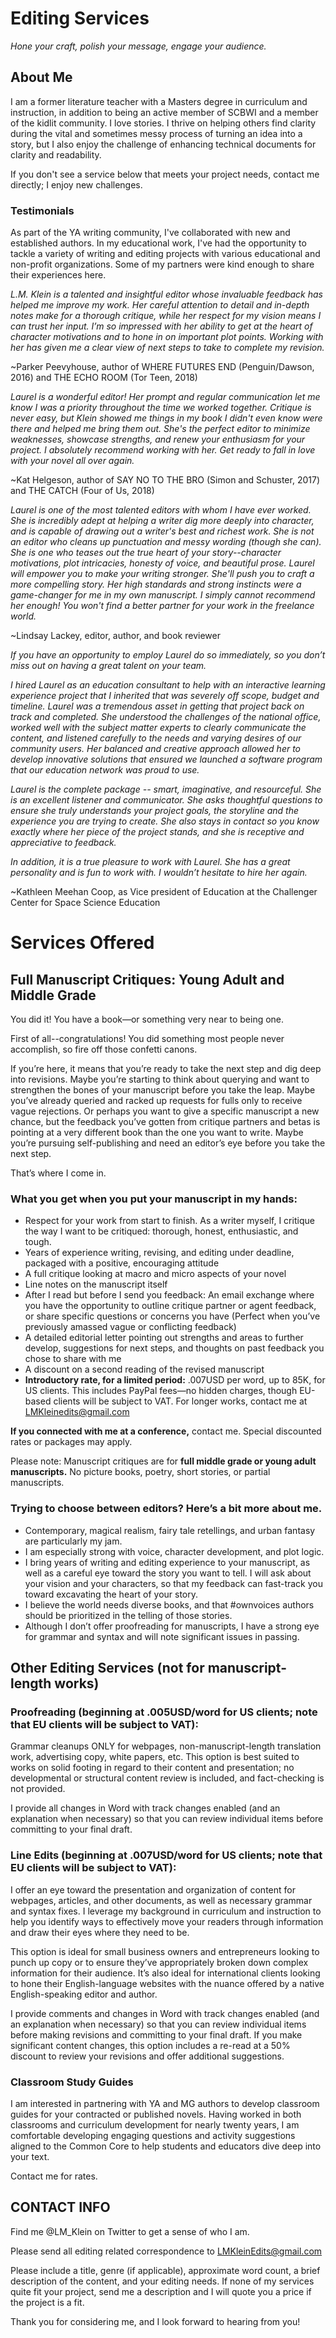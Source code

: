 # Editing Services
_Hone your craft, polish your message, engage your audience._ 

## About Me
I am a former literature teacher with a Masters degree in curriculum and instruction, in addition to being an active member of SCBWI and a member of the kidlit community. I love stories. I thrive on helping others find clarity during the vital and sometimes messy process of turning an idea into a story, but I also enjoy the challenge of enhancing technical documents for clarity and readability. 

If you don't see a service below that meets your project needs, contact me directly; I enjoy new challenges. 



### Testimonials
As part of the YA writing community, I've collaborated with new and established authors. In my educational work, I've had the opportunity to tackle a variety of writing and editing projects with various educational and non-profit organizations. Some of my partners were kind enough to share their experiences here.



_L.M. Klein is a talented and insightful editor whose invaluable feedback has helped me improve my work. Her careful attention to detail and in-depth notes make for a thorough critique, while her respect for my vision means I can trust her input. I’m so impressed with her ability to get at the heart of character motivations and to hone in on important plot points. Working with her has given me a clear view of next steps to take to complete my revision._ 

~Parker Peevyhouse, author of WHERE FUTURES END (Penguin/Dawson, 2016) and THE ECHO ROOM (Tor Teen, 2018)




_Laurel is a wonderful editor! Her prompt and regular communication let me know I was a priority throughout the time we worked together. Critique is never easy, but Klein showed me things in my book I didn't even know were there and helped me bring them out. She's the perfect editor to minimize weaknesses, showcase strengths, and renew your enthusiasm for your project. I absolutely recommend working with her. Get ready to fall in love with your novel all over again._ 

~Kat Helgeson, author of SAY NO TO THE BRO (Simon and Schuster, 2017) and THE CATCH (Four of Us, 2018)




_Laurel is one of the most talented editors with whom I have ever worked. She is incredibly adept at helping a writer dig more deeply into character, and is capable of drawing out a writer's best and richest work. She is not an editor who cleans up punctuation and messy wording (though she can). She is one who teases out the true heart of your story--character motivations, plot intricacies, honesty of voice, and beautiful prose. Laurel will empower you to make your writing stronger. She'll push you to craft a more compelling story. Her high standards and strong instincts were a game-changer for me in my own manuscript. I simply cannot recommend her enough! You won't find a better partner for your work in the freelance world._ 

~Lindsay Lackey, editor, author, and book reviewer




_If you have an opportunity to employ Laurel do so immediately, so you don’t miss out on having a great talent on your team._

_I hired Laurel as an education consultant to help with an interactive learning experience project that I inherited that was severely off scope, budget and timeline. Laurel was a tremendous asset in getting that project back on track and completed. She understood the challenges of the national office, worked well with the subject matter experts to clearly communicate the content, and listened carefully to the needs and varying desires of our community users. Her balanced and creative approach allowed her to develop innovative solutions that ensured we launched a software program that our education network was proud to use._

_Laurel is the complete package -- smart, imaginative, and resourceful. She is an excellent listener and communicator. She asks thoughtful questions to ensure she truly understands your project goals, the storyline and the experience you are trying to create. She also stays in contact so you know exactly where her piece of the project stands, and she is receptive and appreciative to feedback._

_In addition, it is a true pleasure to work with Laurel. She has a great personality and is fun to work with. I wouldn’t hesitate to hire her again._  

~Kathleen Meehan Coop, as Vice president of Education at the Challenger Center for Space Science Education




# Services Offered

## Full Manuscript Critiques: Young Adult and Middle Grade 

You did it! You have a book—or something very near to being one. 

First of all--congratulations! You did something most people never accomplish, so fire off those confetti canons.

If you’re here, it means that you’re ready to take the next step and dig deep into revisions. Maybe you’re starting to think about querying and want to strengthen the bones of your manuscript before you take the leap. Maybe you’ve already queried and racked up requests for fulls only to receive vague rejections. Or perhaps you want to give a specific manuscript a new chance, but the feedback you’ve gotten from critique partners and betas is pointing at a very different book than the one you want to write. Maybe you’re pursuing self-publishing and need an editor’s eye before you take the next step. 

That’s where I come in.  



### What you get when you put your manuscript in my hands:

- Respect for your work from start to finish. As a writer myself, I critique the way I want to be critiqued: thorough, honest, enthusiastic, and tough.
- Years of experience writing, revising, and editing under deadline, packaged with a positive, encouraging attitude
- A full critique looking at macro and micro aspects of your novel
- Line notes on the manuscript itself
- After I read but before I send you feedback: An email exchange where you have the opportunity to outline critique partner or agent feedback, or share specific questions or concerns you have (Perfect when you’ve previously amassed vague or conflicting feedback)
- A detailed editorial letter pointing out strengths and areas to further develop, suggestions for next steps, and thoughts on past feedback you chose to share with me
- A discount on a second reading of the revised manuscript 
- **Introductory rate, for a limited period:** .007USD per word, up to 85K, for US clients. This includes PayPal fees—no hidden charges, though EU-based clients will be subject to VAT. For longer works, contact me at LMKleinedits@gmail.com 

**If you connected with me at a conference,** contact me. Special discounted rates or packages may apply. 

Please note: Manuscript critiques are for **full middle grade or young adult manuscripts.** No picture books, poetry, short stories, or partial manuscripts.  



### Trying to choose between editors? Here’s a bit more about me. 
- Contemporary, magical realism, fairy tale retellings, and urban fantasy are particularly my jam.  
- I am especially strong with voice, character development, and plot logic. 
- I bring years of writing and editing experience to your manuscript, as well as a careful eye toward the story you want to tell. I will ask about your vision and your characters, so that my feedback can fast-track you toward excavating the heart of your story.
- I believe the world needs diverse books, and that #ownvoices authors should be prioritized in the telling of those stories. 
- Although I don’t offer proofreading for manuscripts, I have a strong eye for grammar and syntax and will note significant issues in passing.



## Other Editing Services (not for manuscript-length works)

### Proofreading (beginning at .005USD/word for US clients; note that EU clients will be subject to VAT):

Grammar cleanups ONLY for webpages, non-manuscript-length translation work, advertising copy, white papers, etc. This option is best suited to works on solid footing in regard to their content and presentation; no developmental or structural content review is included, and fact-checking is not provided. 

I provide all changes in Word with track changes enabled (and an explanation when necessary) so that you can review individual items before committing to your final draft. 



### Line Edits (beginning at .007USD/word for US clients; note that EU clients will be subject to VAT):

I offer an eye toward the presentation and organization of content for webpages, articles, and other documents, as well as necessary grammar and syntax fixes. I leverage my background in curriculum and instruction to help you identify ways to effectively move your readers through information and draw their eyes where they need to be. 

This option is ideal for small business owners and entrepreneurs looking to punch up copy or to ensure they’ve appropriately broken down complex information for their audience. It’s also ideal for international clients looking to hone their English-language websites with the nuance offered by a native English-speaking editor and author. 

I provide comments and changes in Word with track changes enabled (and an explanation when necessary) so that you can review individual items before making revisions and committing to your final draft. If you make significant content changes, this option includes a re-read at a 50% discount to review your revisions and offer additional suggestions. 


### Classroom Study Guides 

I am interested in partnering with YA and MG authors to develop classroom guides for your contracted or published novels. Having worked in both classrooms and curriculum development for nearly twenty years, I am comfortable developing engaging questions and activity suggestions aligned to the Common Core to help students and educators dive deep into your text.

Contact me for rates.

## CONTACT INFO
Find me @LM_Klein on Twitter to get a sense of who I am.

Please send all editing related correspondence to LMKleinEdits@gmail.com

Please include a title, genre (if applicable), approximate word count, a brief description of the content, and your editing needs. If none of my services quite fit your project, send me a description and I will quote you a price if the project is a fit.

Thank you for considering me, and I look forward to hearing from you!

